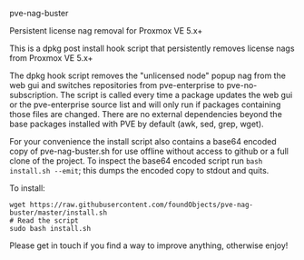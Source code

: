 pve-nag-buster 

Persistent license nag removal for Proxmox VE 5.x+

This is a dpkg post install hook script that persistently removes license nags from
Proxmox VE 5.x+

The dpkg hook script removes the "unlicensed node" popup nag from the web gui and switches
repositories from pve-enterprise to pve-no-subscription. The script is called every time a
package updates the web gui or the pve-enterprise source list and will only run if
packages containing those files are changed. There are no external dependencies beyond the
base packages installed with PVE by default (awk, sed, grep, wget).

For your convenience the install script also contains a base64 encoded copy of
pve-nag-buster.sh for use offline without access to github or a full clone of the project.
To inspect the base64 encoded script run `bash install.sh --emit`; this dumps the encoded
copy to stdout and quits.

To install: 

```
wget https://raw.githubusercontent.com/foundObjects/pve-nag-buster/master/install.sh
# Read the script
sudo bash install.sh
```

Please get in touch if you find a way to improve anything, otherwise enjoy!
